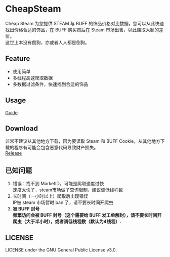 # CheapSteam
Cheap Steam 为您提供 STEAM 与 BUFF 的饰品价格对比数据，您可以从此快速找出价格合适的饰品，在 BUFF 购买然后在 Steam 市场出售，以此赚取大额的差价。  
这世上本没有倒狗，亦或者人人都是倒狗。  

## Feature
+ 使用简单
+ 多线程高速爬取数据
+ 多数据过滤条件，快速找到合适的饰品

## Usage
[Guide](https://github.com/YukiCoco/CheapSteam/blob/master/Guide.md)

## Download
非常不建议从其他地方下载，因为要读取 Steam 和 BUFF Cookie，从其他地方下载的程序有可能会包含恶意代码导致财产损失。  
[Release](https://github.com/YukiCoco/CheapSteam/releases)

## 已知问题  
1. 错误：找不到 MarketID，可能是爬取速度过快  
速度太快了，steam市场做了查询限制，建议调低线程数  
2. 长时间（一小时以上）爬取后出现错误  
IP被 steam 市场暂时 ban 了，请不要长时间开爬虫  
3. **被 BUFF 封号**  
**频繁访问会被 BUFF 封号（这个需要给 BUFF 发工单解封），请不要长时间开爬虫（大于半小时），或者调低线程数（默认为4线程）.**

## LICENSE
LICENSE under the GNU General Public License v3.0.
